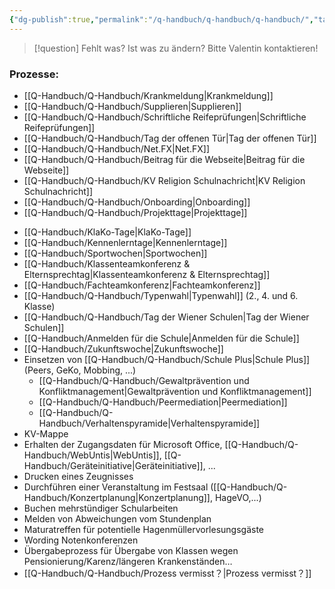```yaml
---
{"dg-publish":true,"permalink":"/q-handbuch/q-handbuch/q-handbuch/","tags":["gardenEntry"]}
---
```


> [!question] Fehlt was? Ist was zu ändern?
Bitte Valentin kontaktieren!
### Prozesse:
* [[Q-Handbuch/Q-Handbuch/Krankmeldung\|Krankmeldung]]
* [[Q-Handbuch/Q-Handbuch/Supplieren\|Supplieren]]
* [[Q-Handbuch/Q-Handbuch/Schriftliche Reifeprüfungen\|Schriftliche Reifeprüfungen]]
* [[Q-Handbuch/Q-Handbuch/Tag der offenen Tür\|Tag der offenen Tür]] 
* [[Q-Handbuch/Q-Handbuch/Net.FX\|Net.FX]]
* [[Q-Handbuch/Q-Handbuch/Beitrag für die Webseite\|Beitrag für die Webseite]]
* [[Q-Handbuch/Q-Handbuch/KV Religion Schulnachricht\|KV Religion Schulnachricht]]
* [[Q-Handbuch/Q-Handbuch/Onboarding\|Onboarding]]
* [[Q-Handbuch/Q-Handbuch/Projekttage\|Projekttage]]
- [[Q-Handbuch/KlaKo-Tage\|KlaKo-Tage]]
- [[Q-Handbuch/Kennenlerntage\|Kennenlerntage]]
- [[Q-Handbuch/Sportwochen\|Sportwochen]]
- [[Q-Handbuch/Klassenteamkonferenz & Elternsprechtag\|Klassenteamkonferenz & Elternsprechtag]]
- [[Q-Handbuch/Fachteamkonferenz\|Fachteamkonferenz]]
- [[Q-Handbuch/Q-Handbuch/Typenwahl\|Typenwahl]] (2., 4. und 6. Klasse)
- [[Q-Handbuch/Q-Handbuch/Tag der Wiener Schulen\|Tag der Wiener Schulen]]
- [[Q-Handbuch/Anmelden für die Schule\|Anmelden für die Schule]]
- [[Q-Handbuch/Zukunftswoche\|Zukunftswoche]]
- Einsetzen von [[Q-Handbuch/Q-Handbuch/Schule Plus\|Schule Plus]] (Peers, GeKo, Mobbing, ...)
	- [[Q-Handbuch/Q-Handbuch/Gewaltprävention und Konfliktmanagement\|Gewaltprävention und Konfliktmanagement]]
	- [[Q-Handbuch/Q-Handbuch/Peermediation\|Peermediation]]
	- [[Q-Handbuch/Q-Handbuch/Verhaltenspyramide\|Verhaltenspyramide]]
- KV-Mappe
- Erhalten der Zugangsdaten für Microsoft Office, [[Q-Handbuch/Q-Handbuch/WebUntis\|WebUntis]], [[Q-Handbuch/Geräteinitiative\|Geräteinitiative]], ...
- Drucken eines Zeugnisses
- Durchführen einer Veranstaltung im Festsaal ([[Q-Handbuch/Q-Handbuch/Konzertplanung\|Konzertplanung]], HageVO,...)
- Buchen mehrstündiger Schularbeiten
- Melden von Abweichungen vom Stundenplan
- Maturatreffen für potentielle Hagenmüllervorlesungsgäste
- Wording Notenkonferenzen
- Übergabeprozess für Übergabe von Klassen wegen Pensionierung/Karenz/längeren Krankenständen…
- [[Q-Handbuch/Q-Handbuch/Prozess vermisst？\|Prozess vermisst？]]
